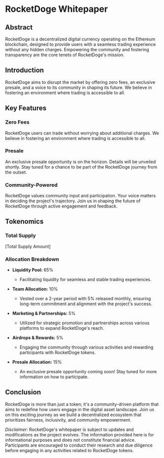# RocketDoge Whitepaper

## Abstract

RocketDoge is a decentralized digital currency operating on the Ethereum blockchain, designed to provide users with a seamless trading experience without any hidden charges. Empowering the community and fostering transparency are the core tenets of RocketDoge's mission.

## Introduction

RocketDoge aims to disrupt the market by offering zero fees, an exclusive presale, and a voice to its community in shaping its future. We believe in fostering an environment where trading is accessible to all.

## Key Features

### Zero Fees
RocketDoge users can trade without worrying about additional charges. We believe in fostering an environment where trading is accessible to all.

### Presale
An exclusive presale opportunity is on the horizon. Details will be unveiled shortly. Stay tuned for a chance to be part of the RocketDoge journey from the outset.

### Community-Powered
RocketDoge values community input and participation. Your voice matters in deciding the project's trajectory. Join us in shaping the future of RocketDoge through active engagement and feedback.

## Tokenomics

### Total Supply
[Total Supply Amount]

### Allocation Breakdown

- **Liquidity Pool:** 65%
  - Facilitating liquidity for seamless and stable trading experiences.

- **Team Allocation:** 10%
  - Vested over a 2-year period with 5% released monthly, ensuring long-term commitment and alignment with the project's success.

- **Marketing & Partnerships:** 5%
  - Utilized for strategic promotion and partnerships across various platforms to expand RocketDoge's reach.

- **Airdrops & Rewards:** 5%
  - Engaging the community through various activities and rewarding participants with RocketDoge tokens.

- **Presale Allocation:** 15%
  - An exclusive presale opportunity coming soon! Stay tuned for more information on how to participate.

## Conclusion

RocketDoge is more than just a token; it's a community-driven platform that aims to redefine how users engage in the digital asset landscape. Join us on this exciting journey as we build a decentralized ecosystem that prioritizes fairness, inclusivity, and community empowerment.

*Disclaimer*: RocketDoge's whitepaper is subject to updates and modifications as the project evolves. The information provided here is for informational purposes and does not constitute financial advice. Participants are encouraged to conduct their research and due diligence before engaging in any activities related to RocketDoge tokens.
